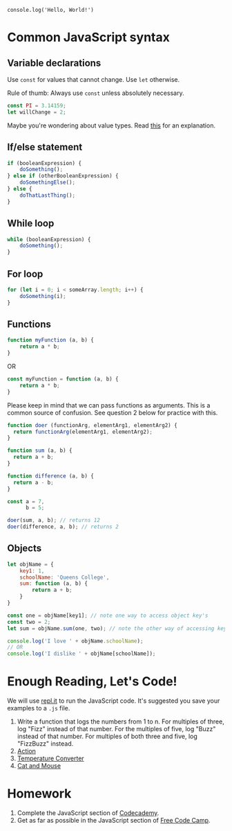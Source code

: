 `console.log('Hello, World!')`

# Common JavaScript syntax

## Variable declarations
Use `const` for values that cannot change.  Use `let` otherwise.

Rule of thumb: Always use `const` unless absolutely necessary.

```javascript
const PI = 3.14159;
let willChange = 2;
```

Maybe you're wondering about value types.  Read [this](http://stackoverflow.com/questions/964910/is-javascript-an-untyped-language) for an explanation.

## If/else statement
```javascript
if (booleanExpression) {
    doSomething();
} else if (otherBooleanExpression) { 
    doSomethingElse();
} else {
    doThatLastThing();
}
```

## While loop
```javascript
while (booleanExpression) {
    doSomething();
}
```

## For loop
```javascript
for (let i = 0; i < someArray.length; i++) {
    doSomething(i);
}
```

## Functions
```javascript
function myFunction (a, b) {
    return a * b;
}
```
OR

```javascript
const myFunction = function (a, b) {
    return a * b;
}
```

Please keep in mind that we can pass functions as arguments. This is a common source of confusion.
See question 2 below for practice with this.

```javascript
function doer (functionArg, elementArg1, elementArg2) {
  return functionArg(elementArg1, elementArg2);
}

function sum (a, b) {
  return a + b;
}

function difference (a, b) {
  return a - b;
}

const a = 7,
      b = 5;

doer(sum, a, b); // returns 12
doer(difference, a, b); // returns 2
```

## Objects
```javascript
let objName = {
    key1: 1,
    schoolName: 'Queens College',
    sum: function (a, b) {
        return a + b;
    }
}

const one = objName[key1]; // note one way to access object key's
const two = 2;
let sum = objName.sum(one, two); // note the other way of accessing keys

console.log('I love ' + objName.schoolName);
// OR
console.log('I dislike ' + objName[schoolName]);
```

# Enough Reading, Let's Code!
We will use [repl.it](https://repl.it/languages/javascript) to run the JavaScript code. It's suggested you save your examples to a `.js` file.

1. Write a function that logs the numbers from 1 to n. For multiples of three, log "Fizz" instead of that number.  For the multiples of five, log "Buzz" instead of that number. For multiples of both three and five, log "FizzBuzz" instead.
2. [Action](https://github.com/C4Q/web-curriculum/blob/master/lessons/javascript-fundamentals/functions-deep-dive/functions-exercises.md#q11-javascript-functions-7)
3. [Temperature Converter](https://github.com/C4Q/web-curriculum/blob/master/lessons/javascript-fundamentals/functions-deep-dive/functions-exercises.md#q7-temperature-converter)
4. [Cat and Mouse](https://github.com/C4Q/web-curriculum/blob/master/lessons/javascript-fundamentals/objects-and-arrays/objects-exercises.md#q6-javascript-simple-objects-3)

# Homework
1. Complete the JavaScript section of [Codecademy](https://www.codecademy.com/learn/javascript).
2. Get as far as possible in the JavaScript section of [Free Code Camp](http://www.freecodecamp.com).
